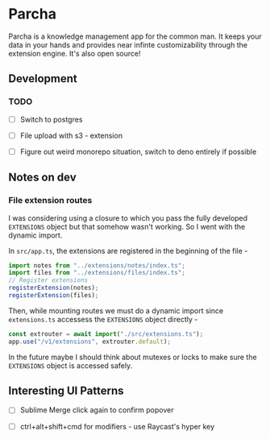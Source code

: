# Parcha

Parcha is a knowledge management app for the common man. It keeps your data in your hands and provides near infinte customizability through the extension engine. It's also open source!

## Development

### TODO
- [ ] Switch to postgres
- [ ] File upload with s3 - extension
- [ ] Figure out weird monorepo situation, switch to deno entirely if possible


## Notes on dev
### File extension routes
I was considering using a closure to which you pass the fully developed `EXTENSIONS` object but that somehow wasn't working. So I went with the dynamic import.

In `src/app.ts`, the extensions are registered in the beginning of the file -

```ts
import notes from "../extensions/notes/index.ts";
import files from "../extensions/files/index.ts";
// Register extensions
registerExtension(notes);
registerExtension(files);
```

Then, while mounting routes we must do a dynamic import since `extensions.ts` accessess the `EXTENSIONS` object directly -
```ts
const extrouter = await import("./src/extensions.ts");
app.use("/v1/extensions", extrouter.default);
```

In the future maybe I should think about mutexes or locks to make sure the `EXTENSIONS` object is accessed safely.

## Interesting UI Patterns
- [ ] Sublime Merge click again to confirm popover
- [ ] ctrl+alt+shift+cmd for modifiers - use Raycast's hyper key

